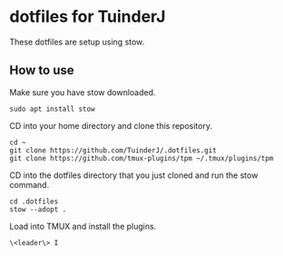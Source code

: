# dotfiles for TuinderJ
These dotfiles are setup using stow.

## How to use
Make sure you have stow downloaded.
```
sudo apt install stow
```

CD into your home directory and clone this repository.
```
cd ~
git clone https://github.com/TuinderJ/.dotfiles.git
git clone https://github.com/tmux-plugins/tpm ~/.tmux/plugins/tpm
```

CD into the dotfiles directory that you just cloned and run the stow command.
```
cd .dotfiles
stow --adopt .
```

Load into TMUX and install the plugins.
```
\<leader\> I
```
